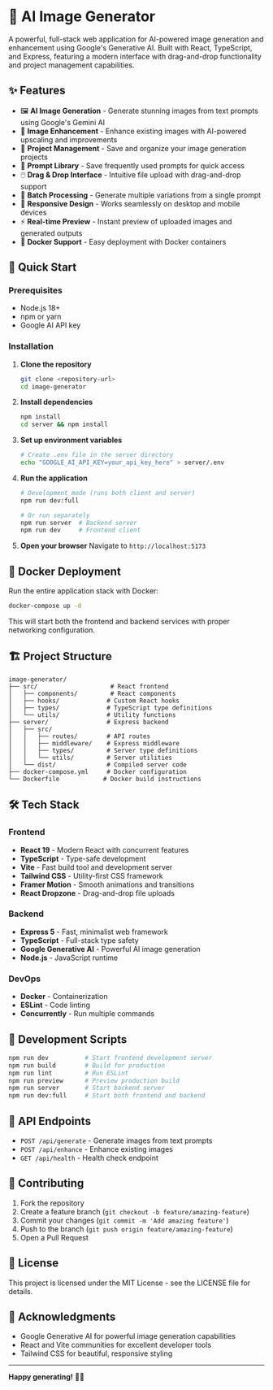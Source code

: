 # 🍌 AI Image Generator

A powerful, full-stack web application for AI-powered image generation and enhancement using Google's Generative AI. Built with React, TypeScript, and Express, featuring a modern interface with drag-and-drop functionality and project management capabilities.

## ✨ Features

- 🖼️ **AI Image Generation** - Generate stunning images from text prompts using Google's Gemini AI
- 🔧 **Image Enhancement** - Enhance existing images with AI-powered upscaling and improvements  
- 📁 **Project Management** - Save and organize your image generation projects
- 💾 **Prompt Library** - Save frequently used prompts for quick access
- 🖱️ **Drag & Drop Interface** - Intuitive file upload with drag-and-drop support
- 🎯 **Batch Processing** - Generate multiple variations from a single prompt
- 📱 **Responsive Design** - Works seamlessly on desktop and mobile devices
- ⚡ **Real-time Preview** - Instant preview of uploaded images and generated outputs
- 🐳 **Docker Support** - Easy deployment with Docker containers

## 🚀 Quick Start

### Prerequisites

- Node.js 18+
- npm or yarn
- Google AI API key

### Installation

1. **Clone the repository**
   ```bash
   git clone <repository-url>
   cd image-generator
   ```

2. **Install dependencies**
   ```bash
   npm install
   cd server && npm install
   ```

3. **Set up environment variables**
   ```bash
   # Create .env file in the server directory
   echo "GOOGLE_AI_API_KEY=your_api_key_here" > server/.env
   ```

4. **Run the application**
   ```bash
   # Development mode (runs both client and server)
   npm run dev:full
   
   # Or run separately
   npm run server  # Backend server
   npm run dev     # Frontend client
   ```

5. **Open your browser**
   Navigate to `http://localhost:5173`

## 🐳 Docker Deployment

Run the entire application stack with Docker:

```bash
docker-compose up -d
```

This will start both the frontend and backend services with proper networking configuration.

## 🏗️ Project Structure

```
image-generator/
├── src/                    # React frontend
│   ├── components/         # React components
│   ├── hooks/             # Custom React hooks
│   ├── types/             # TypeScript type definitions
│   └── utils/             # Utility functions
├── server/                # Express backend
│   ├── src/
│   │   ├── routes/        # API routes
│   │   ├── middleware/    # Express middleware
│   │   ├── types/         # Server type definitions
│   │   └── utils/         # Server utilities
│   └── dist/              # Compiled server code
├── docker-compose.yml     # Docker configuration
└── Dockerfile            # Docker build instructions
```

## 🛠️ Tech Stack

### Frontend
- **React 19** - Modern React with concurrent features
- **TypeScript** - Type-safe development
- **Vite** - Fast build tool and development server
- **Tailwind CSS** - Utility-first CSS framework
- **Framer Motion** - Smooth animations and transitions
- **React Dropzone** - Drag-and-drop file uploads

### Backend
- **Express 5** - Fast, minimalist web framework
- **TypeScript** - Full-stack type safety
- **Google Generative AI** - Powerful AI image generation
- **Node.js** - JavaScript runtime

### DevOps
- **Docker** - Containerization
- **ESLint** - Code linting
- **Concurrently** - Run multiple commands

## 🔧 Development Scripts

```bash
npm run dev          # Start frontend development server
npm run build        # Build for production
npm run lint         # Run ESLint
npm run preview      # Preview production build
npm run server       # Start backend server
npm run dev:full     # Start both frontend and backend
```

## 📝 API Endpoints

- `POST /api/generate` - Generate images from text prompts
- `POST /api/enhance` - Enhance existing images
- `GET /api/health` - Health check endpoint

## 🤝 Contributing

1. Fork the repository
2. Create a feature branch (`git checkout -b feature/amazing-feature`)
3. Commit your changes (`git commit -m 'Add amazing feature'`)
4. Push to the branch (`git push origin feature/amazing-feature`)
5. Open a Pull Request

## 📄 License

This project is licensed under the MIT License - see the LICENSE file for details.

## 🙏 Acknowledgments

- Google Generative AI for powerful image generation capabilities
- React and Vite communities for excellent developer tools
- Tailwind CSS for beautiful, responsive styling

---

**Happy generating!** 🎨✨